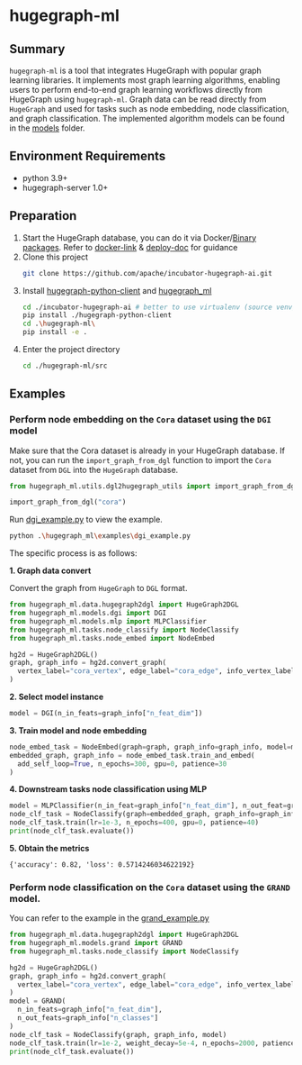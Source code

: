  # hugegraph-ml

## Summary

`hugegraph-ml` is a tool that integrates HugeGraph with popular graph learning libraries. 
It implements most graph learning algorithms, enabling users to perform end-to-end graph learning workflows directly from HugeGraph using `hugegraph-ml`. 
Graph data can be read directly from `HugeGraph` and used for tasks such as node embedding, node classification, and graph classification. 
The implemented algorithm models can be found in the [models](./src/hugegraph_ml/models) folder.


## Environment Requirements

- python 3.9+ 
- hugegraph-server 1.0+

## Preparation

1. Start the HugeGraph database, you can do it via Docker/[Binary packages](https://hugegraph.apache.org/docs/download/download/). 
Refer to [docker-link](https://hub.docker.com/r/hugegraph/hugegraph) & [deploy-doc](https://hugegraph.apache.org/docs/quickstart/hugegraph-server/#31-use-docker-container-convenient-for-testdev) for guidance
2. Clone this project
    ```bash
    git clone https://github.com/apache/incubator-hugegraph-ai.git
    ```
3. Install [hugegraph-python-client](../hugegraph-python-client) and [hugegraph_ml](../hugegraph-ml)
    ```bash
    cd ./incubator-hugegraph-ai # better to use virtualenv (source venv/bin/activate) 
    pip install ./hugegraph-python-client
    cd .\hugegraph-ml\
    pip install -e .
    ```
4. Enter the project directory
    ```bash
    cd ./hugegraph-ml/src
    ```

## Examples

### Perform node embedding on the `Cora` dataset using the `DGI` model

Make sure that the Cora dataset is already in your HugeGraph database. 
If not, you can run the `import_graph_from_dgl` function to import the `Cora` dataset from `DGL` into
the `HugeGraph` database.

```python
from hugegraph_ml.utils.dgl2hugegraph_utils import import_graph_from_dgl

import_graph_from_dgl("cora")
```

Run [dgi_example.py](./src/hugegraph_ml/examples/dgi_example.py) to view the example.
```bash
python .\hugegraph_ml\examples\dgi_example.py
```

The specific process is as follows:

**1. Graph data convert**

Convert the graph from `HugeGraph` to `DGL` format.
```python
from hugegraph_ml.data.hugegraph2dgl import HugeGraph2DGL
from hugegraph_ml.models.dgi import DGI
from hugegraph_ml.models.mlp import MLPClassifier
from hugegraph_ml.tasks.node_classify import NodeClassify
from hugegraph_ml.tasks.node_embed import NodeEmbed

hg2d = HugeGraph2DGL()
graph, graph_info = hg2d.convert_graph(
  vertex_label="cora_vertex", edge_label="cora_edge", info_vertex_label="cora_info_vertex"
)
```

**2. Select model instance**

```python
model = DGI(n_in_feats=graph_info["n_feat_dim"])
```

**3. Train model and node embedding**

```python
node_embed_task = NodeEmbed(graph=graph, graph_info=graph_info, model=model)
embedded_graph, graph_info = node_embed_task.train_and_embed(
  add_self_loop=True, n_epochs=300, gpu=0, patience=30
)
```

**4. Downstream tasks node classification using MLP**

```python
model = MLPClassifier(n_in_feat=graph_info["n_feat_dim"], n_out_feat=graph_info["n_classes"])
node_clf_task = NodeClassify(graph=embedded_graph, graph_info=graph_info, model=model)
node_clf_task.train(lr=1e-3, n_epochs=400, gpu=0, patience=40)
print(node_clf_task.evaluate())
```

**5. Obtain the metrics**

```text
{'accuracy': 0.82, 'loss': 0.5714246034622192}
```

### Perform node classification on the `Cora` dataset using the `GRAND` model.

You can refer to the example in the [grand_example.py](./src/hugegraph_ml/examples/grand_example.py)

```python
from hugegraph_ml.data.hugegraph2dgl import HugeGraph2DGL
from hugegraph_ml.models.grand import GRAND
from hugegraph_ml.tasks.node_classify import NodeClassify

hg2d = HugeGraph2DGL()
graph, graph_info = hg2d.convert_graph(
  vertex_label="cora_vertex", edge_label="cora_edge", info_vertex_label="cora_info_vertex"
)
model = GRAND(
  n_in_feats=graph_info["n_feat_dim"],
  n_out_feats=graph_info["n_classes"]
)
node_clf_task = NodeClassify(graph, graph_info, model)
node_clf_task.train(lr=1e-2, weight_decay=5e-4, n_epochs=2000, patience=100, gpu=0)
print(node_clf_task.evaluate())
```